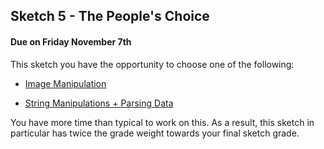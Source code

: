 ## Sketch 5 - The People's Choice

#### Due on Friday November 7th


This sketch you have the opportunity to choose one of the following:


* [Image Manipulation](Image_Text_Sketch.md)

* [String Manipulations + Parsing Data](StringManipulation.md)

You have more time than typical to work on this. As a result, this sketch in particular has twice the grade weight towards your final sketch grade.